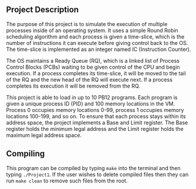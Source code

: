 ## Project Description
The purpose of this project is to simulate the execution of multiple processes
inside of an operating system. It uses a simple Round Robin scheduling algorithm
and each process is given a time-slice, which is the number of instructions it
can execute before giving control back to the OS. The time-slice is implemented
as an integer named IC (Instruction Counter).

The OS maintains a Ready Queue (RQ), which is a linked list of Process Control
Blocks (PCBs) waiting to be given control of the CPU and begin execution. If a
process completes its time-slice, it will be moved to the tail of the RQ and 
the new head of the RQ will execute next. If a process completes its execution
it will be removed from the RQ.

This project is able to load in up to 10 PB12 programs. Each program is given
a unique process ID (PID) and 100 memory locations in the VM. Process 0 occupies
memory locations 0-99, process 1 occupies memory locations 100-199, and so on. 
To ensure that each process stays within its address space, the project 
implements a Base and Limit register. The Base register holds the minimum legal
address and the Limit register holds the maximum legal address space.

## Compiling
This program can be compiled by typing `make` into the terminal and then typing
`./Project1`. If the user wishes to delete compiled files then they can run
`make clean` to remove such files from the root.